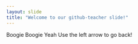 ```yaml
---
layout: slide
title: "Welcome to our github-teacher slide!"
---
```

Boogie Boogie Yeah
Use the left arrow to go back!